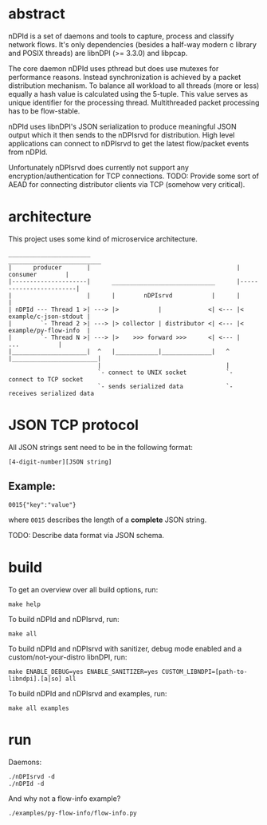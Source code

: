 # abstract

nDPId is a set of daemons and tools to capture, process and classify network flows.
It's only dependencies (besides a half-way modern c library and POSIX threads) are libnDPI (>= 3.3.0) and libpcap.

The core daemon nDPId uses pthread but does use mutexes for performance reasons.
Instead synchronization is achieved by a packet distribution mechanism.
To balance all workload to all threads (more or less) equally a hash value is calculated using the 5-tuple.
This value serves as unique identifier for the processing thread. Multithreaded packet processing has to be flow-stable.

nDPId uses libnDPI's JSON serialization to produce meaningful JSON output which it then sends to the nDPIsrvd for distribution.
High level applications can connect to nDPIsrvd to get the latest flow/packet events from nDPId.

Unfortunately nDPIsrvd does currently not support any encryption/authentication for TCP connections.
TODO: Provide some sort of AEAD for connecting distributor clients via TCP (somehow very critical).

# architecture

This project uses some kind of microservice architecture.

```text
_______________________                                         __________________________
|      producer       |                                         |        consumer        |
|---------------------|      _____________________________      |------------------------|
|                     |      |        nDPIsrvd           |      |                        |
| nDPId --- Thread 1 >| ---> |>           |             <| <--- |< example/c-json-stdout |
|        `- Thread 2 >| ---> |> collector | distributor <| <--- |< example/py-flow-info  |
|        `- Thread N >| ---> |>    >>> forward >>>      <| <--- |          ...           |
|_____________________|  ^   |____________|______________|   ^  |________________________|
                         |                                   |                            
                         `- connect to UNIX socket           `- connect to TCP socket     
                         `- sends serialized data            `- receives serialized data  
```

# JSON TCP protocol

All JSON strings sent need to be in the following format:
```text
[4-digit-number][JSON string]
```

## Example:

```text
0015{"key":"value"}
```
where `0015` describes the length of a **complete** JSON string.

TODO: Describe data format via JSON schema.

# build

To get an overview over all build options, run:
```shell
make help
```

To build nDPId and nDPIsrvd, run:
```shell
make all
```

To build nDPId and nDPIsrvd with sanitizer, debug mode enabled and a custom/not-your-distro libnDPI, run:
```shell
make ENABLE_DEBUG=yes ENABLE_SANITIZER=yes CUSTOM_LIBNDPI=[path-to-libndpi].[a|so] all
```

To build nDPId and nDPIsrvd and examples, run:
```shell
make all examples
```

# run

Daemons:
```shell
./nDPIsrvd -d
./nDPId -d
```

And why not a flow-info example?
```shell
./examples/py-flow-info/flow-info.py
```
